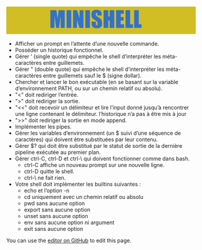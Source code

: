 ![Book logo](docs/assets/images/top.png)

- Afficher un prompt en l’attente d’une nouvelle commande.
- Posséder un historique fonctionnel.
- Gérer ’ (single quote) qui empêche le shell d’interpréter les 				 	méta-caractères entre guillemets.
- Gérer " (double quote) qui empêche le shell d’interpréter les 					méta-caractères entre guillemets sauf le $ (signe 	dollar).
- Chercher et lancer le bon exécutable (en se basant sur la variable 				d’environnement PATH, ou sur un chemin relatif ou absolu).
- "<" doit rediriger l’entrée.
- ">" doit rediriger la sortie.
- "<<" doit recevoir un délimiteur et lire l’input donné jusqu’à rencontrer une 		ligne contenant le délimiteur. l’historique n’a pas à être mis à jour
- ">>" doit rediriger la sortie en mode append.
- Implémenter les pipes.
- Gérer les variables d’environnement (un $ suivi d’une séquence de caractères) 	qui doivent être substituées par leur contenu.
- Gérer $? qui doit être substitué par le statut de sortie de la dernière 			pipeline exécutée au premier plan.
- Gérer ctrl-C, ctrl-D et ctrl-\ qui doivent fonctionner comme dans bash.
	- ctrl-C affiche un nouveau prompt sur une nouvelle ligne.
	- ctrl-D quitte le shell.
	- ctrl-\ ne fait rien.
- Votre shell doit implémenter les builtins suivantes :
	- echo et l’option -n
	- cd uniquement avec un chemin relatif ou absolu
	- pwd sans aucune option
	- export sans aucune option
	- unset sans aucune option
	- env sans aucune option ni argument
	- exit sans aucune option

You can use the [editor on GitHub](https://github.com/dantremb/minishell/edit/gh-pages/index.md) to edit this page.

